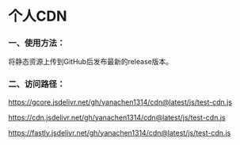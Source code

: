 # 个人CDN
### 一、使用方法：

将静态资源上传到GitHub后发布最新的release版本。


### 二、访问路径：

https://gcore.jsdelivr.net/gh/yanachen1314/cdn@latest/js/test-cdn.js

https://cdn.jsdelivr.net/gh/yanachen1314/cdn@latest/js/test-cdn.js

https://fastly.jsdelivr.net/gh/yanachen1314/cdn@latest/js/test-cdn.js

